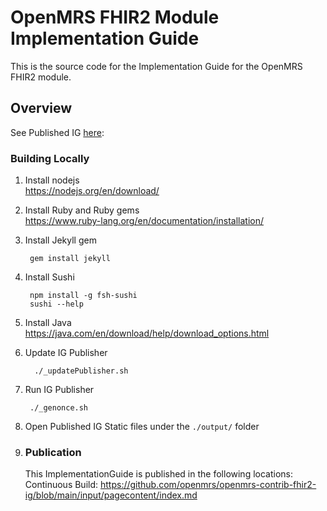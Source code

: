 # OpenMRS FHIR2 Module Implementation Guide

This is the source code for the Implementation Guide for the OpenMRS FHIR2 module.

## Overview
See Published IG [here](https://fhir.openmrs.org/): 

### Building Locally
1. Install nodejs   
   https://nodejs.org/en/download/


2. Install Ruby and Ruby gems  
https://www.ruby-lang.org/en/documentation/installation/

3. Install Jekyll gem

        gem install jekyll

4. Install Sushi

        npm install -g fsh-sushi
        sushi --help

4. Install Java   
https://java.com/en/download/help/download_options.html

5. Update IG Publisher

         ./_updatePublisher.sh

6. Run IG Publisher

        ./_genonce.sh

7. Open Published IG Static files under the `./output/` folder

8. ### Publication
   This ImplementationGuide is published in the following locations:
    Continuous Build: https://github.com/openmrs/openmrs-contrib-fhir2-ig/blob/main/input/pagecontent/index.md
   
